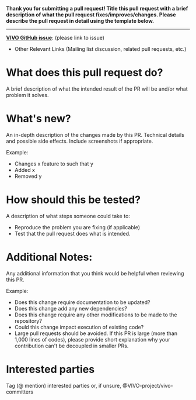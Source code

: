 **Thank you for submitting a pull request! Title this pull request with a brief description of what the pull request fixes/improves/changes. Please describe the pull request in detail using the template below.**
* * *

**[VIVO GitHub issue](https://github.com/vivo-project/VIVO/issues)**: (please link to issue)

* Other Relevant Links (Mailing list discussion, related pull requests, etc.)

# What does this pull request do?
A brief description of what the intended result of the PR will be and/or what problem it solves.

# What's new?
An in-depth description of the changes made by this PR. Technical details and possible side effects. Include screenshots if appropriate.

Example:
* Changes x feature to such that y
* Added x
* Removed y

# How should this be tested?
A description of what steps someone could take to:
* Reproduce the problem you are fixing (if applicable)
* Test that the pull request does what is intended.

# Additional Notes:
Any additional information that you think would be helpful when reviewing this PR.

Example:
* Does this change require documentation to be updated? 
* Does this change add any new dependencies? 
* Does this change require any other modifications to be made to the repository? 
* Could this change impact execution of existing code?
* Large pull requests should be avoided. If this PR is large (more than 1,000 lines of codes), please provide short explanation why your contribution can't be decoupled in smaller PRs. 

# Interested parties
Tag (@ mention) interested parties or, if unsure, @VIVO-project/vivo-committers
